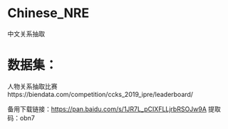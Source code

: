 # Chinese_NRE
中文关系抽取


# 数据集：

人物关系抽取比赛https://biendata.com/competition/ccks_2019_ipre/leaderboard/

备用下载链接：https://pan.baidu.com/s/1JR7L_pCIXFLLjrbRSOJw9A  提取码：obn7 




